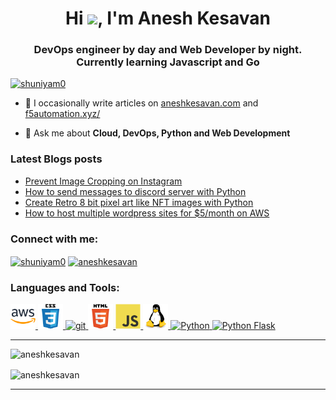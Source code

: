 <h1 align="center">Hi <img src="https://raw.githubusercontent.com/MartinHeinz/MartinHeinz/master/wave.gif" width="30px">, I'm Anesh Kesavan</h1>
<h3 align="center"> DevOps engineer by day and Web Developer by night. Currently learning Javascript and Go </h3>

<p align="left"> <a href="https://twitter.com/shuniyam0" target="blank"><img src="https://img.shields.io/twitter/follow/shuniyam0?logo=twitter&style=for-the-badge" alt="shuniyam0" /></a> </p>


- 📝 I occasionally write articles on [aneshkesavan.com](https://aneshkesavan.com) and [f5automation.xyz/](https://f5automation.xyz)

- 💬 Ask me about **Cloud, DevOps, Python and Web Development**



### Latest Blogs posts
<!-- BLOG-POST-LIST:START -->
- [Prevent Image Cropping on Instagram](https://aneshkesavan.com/how-to-fit-the-whole-picture-on-instagram-using-python/)
- [How to send messages to discord server with Python](https://aneshkesavan.com/how-to-send-messages-to-discord-server-with-python/)
- [Create Retro 8 bit pixel art like NFT images with Python](https://aneshkesavan.com/create-retro-8-bit-pixel-art-like-nft-images-with-python/)
- [How to host multiple wordpress sites for $5/month on AWS](https://aneshkesavan.com/how-to-host-multiple-wordpress-sites-for-5-dollar-a-month-on-aws/)
<!-- BLOG-POST-LIST:END -->

<h3 align="left">Connect with me:</h3>
<p align="left">
<a href="https://twitter.com/shuniyam0" target="blank"><img align="center" src="https://raw.githubusercontent.com/rahuldkjain/github-profile-readme-generator/master/src/images/icons/Social/twitter.svg" alt="shuniyam0" height="30" width="40" /></a>
<a href="https://linkedin.com/in/aneshk/" target="blank"><img align="center" src="https://raw.githubusercontent.com/rahuldkjain/github-profile-readme-generator/master/src/images/icons/Social/linked-in-alt.svg" alt="aneshkesavan" height="30" width="40" /></a>
</p>

<h3 align="left">Languages and Tools:</h3>
<p align="left"> <a href="https://aws.amazon.com" target="_blank"> <img src="https://raw.githubusercontent.com/devicons/devicon/master/icons/amazonwebservices/amazonwebservices-original-wordmark.svg" alt="aws" width="40" height="40"/> </a> <a href="https://www.w3schools.com/css/" target="_blank"> <img src="https://raw.githubusercontent.com/devicons/devicon/master/icons/css3/css3-original-wordmark.svg" alt="css3" width="40" height="40"/> </a> </a> <a href="https://git-scm.com/" target="_blank"> <img src="https://www.vectorlogo.zone/logos/git-scm/git-scm-icon.svg" alt="git" width="40" height="40"/> </a> <a href="https://www.w3.org/html/" target="_blank"> <img src="https://raw.githubusercontent.com/devicons/devicon/master/icons/html5/html5-original-wordmark.svg" alt="html5" width="40" height="40"/> </a> <a href="https://developer.mozilla.org/en-US/docs/Web/JavaScript" target="_blank"> <img src="https://raw.githubusercontent.com/devicons/devicon/master/icons/javascript/javascript-original.svg" alt="javascript" width="40" height="40"/> </a> <a href="https://www.linux.org/" target="_blank"> <img src="https://raw.githubusercontent.com/devicons/devicon/master/icons/linux/linux-original.svg" alt="linux" width="40" height="40"/><a href="https://www.python.org/" target="_blank"> <img src="https://cdn.jsdelivr.net/gh/devicons/devicon/icons/python/python-original-wordmark.svg" alt="Python" width="40" height="40"/> </a> <a href="https://flask.palletsprojects.com/en/2.0.x/" target="_blank"> <img src="https://cdn.jsdelivr.net/gh/devicons/devicon/icons/flask/flask-original-wordmark.svg" alt="Python Flask" width="40" height="40"/> </a></p>


---

<p>&nbsp;<img align="left" src="https://github-readme-stats.vercel.app/api?username=anesh&show_icons=true&locale=en" alt="aneshkesavan" /></p>


<p><img align="center" src="https://github-readme-streak-stats.herokuapp.com/?user=anesh&" alt="aneshkesavan" /></p>

---
